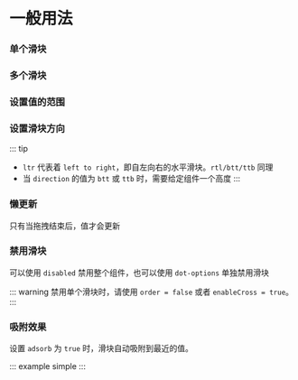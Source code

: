 # 一般用法

### 单个滑块

<example :value="example1"></example>

### 多个滑块

<example :value="example2"></example>

### 设置值的范围

<example :value="example3"></example>

### 设置滑块方向

<example :value="example4"></example>

::: tip
 - `ltr` 代表着 `left to right`，即自左向右的水平滑块。`rtl/btt/ttb` 同理
 - 当 `direction` 的值为 `btt` 或 `ttb` 时，需要给定组件一个高度
:::

### 懒更新

只有当拖拽结束后，值才会更新

<example :value="example5"></example>

### 禁用滑块

可以使用 `disabled` 禁用整个组件，也可以使用 `dot-options` 单独禁用滑块

<example :value="example6"></example>

::: warning
  禁用单个滑块时，请使用 `order = false` 或者 `enableCross = true`。
:::

### 吸附效果

设置 `adsorb` 为 `true` 时，滑块自动吸附到最近的值。

<example :value="example7"></example>

::: example simple :::